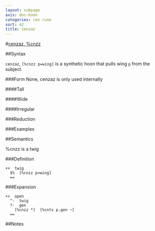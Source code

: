 ```yaml
---
layout: subpage
axis: doc-hoon
categories: cen rune
sort: 42
title: cenzaz
---
```


#[cenzaz, %cnzz](#cnzz)

##Syntax

`cenzaz`, `[%cnzz p=wing]` is a synthetic hoon that pulls
wing `p` from the subject.

###Form
None, cenzaz is only used internally

####Tall

####Wide

####Irregular

###Reduction

###Examples

##Semantics

%cnzz is a twig

###Definition

    ++  twig  
      $%  [%cnzz p=wing]
      ==

###Expansion
 
    ++  open
      ^-  twig
      ?-  gen
        [%cnzz *]  [%cnts p.gen ~]
      ==

##Notes

